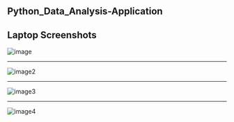 
Python_Data_Analysis-Application
--
Laptop Screenshots
----------------------------------------------------------
![image](https://github.com/user-attachments/assets/f2b58b64-cfb8-4ec9-83ff-df3e35e8bafe)

--------------------------------------------------------------
![image2](https://github.com/user-attachments/assets/e6b65ff8-6b72-450c-be4c-1e4a615982c8)

------------------------------------------------------
![image3](https://github.com/user-attachments/assets/4f174fd5-add1-468e-931e-c56712e83df8)

------------------------------------------------
![image4](https://github.com/user-attachments/assets/1da3b622-f83f-4046-adb3-52de3c6f789a)
